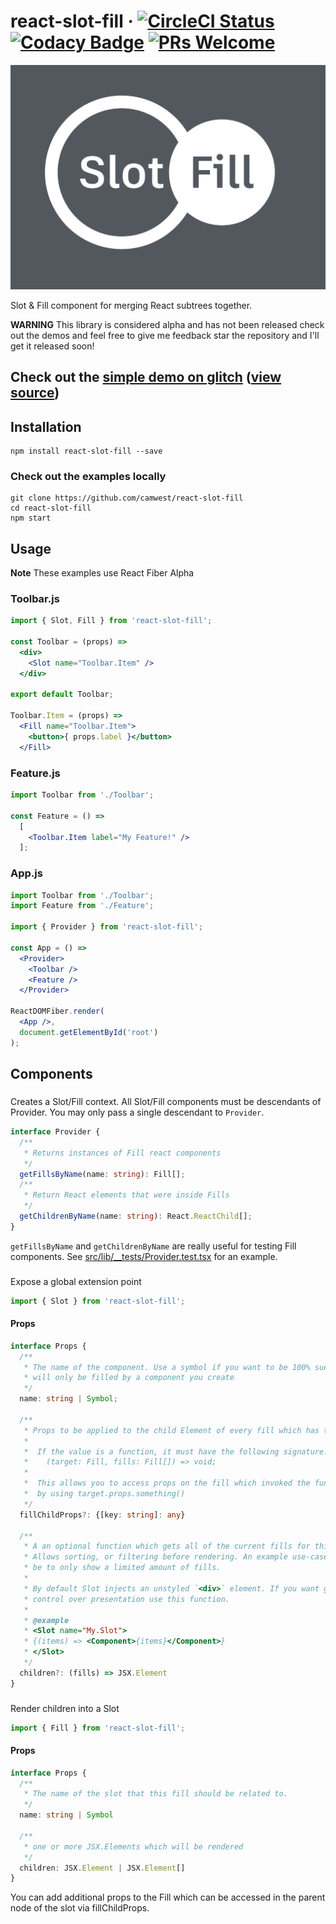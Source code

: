 # react-slot-fill &middot; [![CircleCI Status](https://circleci.com/gh/camwest/react-slot-fill.svg?style=shield&circle-token=:circle-token)](https://circleci.com/gh/camwest/react-slot-fill) [![Codacy Badge](https://api.codacy.com/project/badge/Coverage/e7c3e47817fc4a81baca16cdb9a78ac1)](https://www.codacy.com/app/cameron_4/react-slot-fill?utm_source=github.com&utm_medium=referral&utm_content=camwest/react-slot-fill&utm_campaign=Badge_Coverage) [![PRs Welcome](https://img.shields.io/badge/PRs-welcome-brightgreen.svg)](CONTRIBUTING.md)



![Image](images/slot-fill-logo.png)

Slot & Fill component for merging React subtrees together.

**WARNING** This library is considered alpha and has not been released check out the demos and feel free to give me feedback  star the repository and I'll get it released soon!

## Check out the [simple demo on glitch](https://rsf-demo.glitch.me/) ([view source](https://glitch.com/edit/#!/project/rsf-demo))

## Installation

```
npm install react-slot-fill --save
```

### Check out the examples locally

```
git clone https://github.com/camwest/react-slot-fill
cd react-slot-fill
npm start
```

## Usage

**Note** These examples use React Fiber Alpha

### Toolbar.js

```jsx
import { Slot, Fill } from 'react-slot-fill';

const Toolbar = (props) =>
  <div>
    <Slot name="Toolbar.Item" />
  </div>

export default Toolbar;

Toolbar.Item = (props) =>
  <Fill name="Toolbar.Item">
    <button>{ props.label }</button>
  </Fill>
```

### Feature.js

```jsx
import Toolbar from './Toolbar';

const Feature = () =>
  [
    <Toolbar.Item label="My Feature!" />
  ];
```

### App.js

```jsx
import Toolbar from './Toolbar';
import Feature from './Feature';

import { Provider } from 'react-slot-fill';

const App = () =>
  <Provider>
    <Toolbar />
    <Feature />
  </Provider>

ReactDOMFiber.render(
  <App />,
  document.getElementById('root')
);
```

## Components

### <Provider>

Creates a Slot/Fill context. All Slot/Fill components must be descendants of Provider. You may only pass a single descendant to `Provider`.

```typescript
interface Provider {
  /**
   * Returns instances of Fill react components
   */
  getFillsByName(name: string): Fill[];
  /**
   * Return React elements that were inside Fills
   */
  getChildrenByName(name: string): React.ReactChild[];
}
```

`getFillsByName` and `getChildrenByName` are really useful for testing Fill components.
See [src/lib/__tests/Provider.test.tsx](src/lib/__tests/Provider.test.tsx) for an example.

### <Slot>

Expose a global extension point

```javascript
import { Slot } from 'react-slot-fill';
```

#### Props

```typescript
interface Props {
  /**
   * The name of the component. Use a symbol if you want to be 100% sue the Slot
   * will only be filled by a component you create
   */
  name: string | Symbol;

  /**
   * Props to be applied to the child Element of every fill which has the same name.
   *
   *  If the value is a function, it must have the following signature:
   *    (target: Fill, fills: Fill[]) => void;
   *
   *  This allows you to access props on the fill which invoked the function
   *  by using target.props.something()
   */
  fillChildProps?: {[key: string]: any}

  /**
   * A an optional function which gets all of the current fills for this slot
   * Allows sorting, or filtering before rendering. An example use-case could
   * be to only show a limited amount of fills.
   *
   * By default Slot injects an unstyled `<div>` element. If you want greater
   * control over presentation use this function.
   *
   * @example
   * <Slot name="My.Slot">
   * {(items) => <Component>{items}</Component>}
   * </Slot>
   */
  children?: (fills) => JSX.Element
}
```

### <Fill>

Render children into a Slot

```javascript
import { Fill } from 'react-slot-fill';
```

#### Props

```typescript
interface Props {
  /**
   * The name of the slot that this fill should be related to.
   */
  name: string | Symbol

  /**
   * one or more JSX.Elements which will be rendered
   */
  children: JSX.Element | JSX.Element[]
}
```

You can add additional props to the Fill which can be accessed in the parent node of the slot via fillChildProps.
